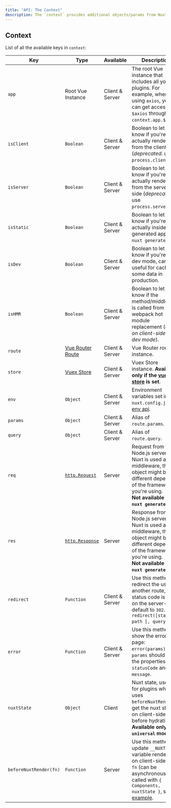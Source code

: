 ```yaml
---
title: "API: The Context"
description: The `context` provides additional objects/params from Nuxt not traditionally available to Vue components. The `context` is available in special nuxt lifecycle areas like `asyncData`, `plugins`, `middlewares`, `modules`, and `store/nuxtServerInit`.
---
```


## Context

List of all the available keys in `context`:

| Key                    | Type                                                                               | Available       | Description                                                                                                                                                                                                                                                                                 |
|------------------------|------------------------------------------------------------------------------------|-----------------|---------------------------------------------------------------------------------------------------------------------------------------------------------------------------------------------------------------------------------------------------------------------------------------------|
| `app`                  | Root Vue Instance                                                                  | Client & Server | The root Vue instance that includes all your plugins. For example, when using `axios`, you can get access to `$axios` through `context.app.$axios`.                                                                                                                                         |
| `isClient`             | `Boolean`                                                                          | Client & Server | Boolean to let you know if you're actually renderer from the client-side (_deprecated._ use `process.client`).                                                                                                                                                                              |
| `isServer`             | `Boolean`                                                                          | Client & Server | Boolean to let you know if you're actually renderer from the server-side (_deprecated._ use `process.server`).                                                                                                                                                                              |
| `isStatic`             | `Boolean`                                                                          | Client & Server | Boolean to let you know if you're actually inside a generated app (via `nuxt generate`).                                                                                                                                                                                                    |
| `isDev`                | `Boolean`                                                                          | Client & Server | Boolean to let you know if you're in dev mode, can be useful for caching some data in production.                                                                                                                                                                                           |
| `isHMR`                | `Boolean`                                                                          | Client & Server | Boolean to let you know if the method/middleware is called from webpack hot module replacement (*only on client-side in dev mode*).                                                                                                                                                         |
| `route`                | [Vue Router Route](https://router.vuejs.org/en/api/route-object.html)              | Client & Server | Vue Router route instance.                                                                                                                                                                                                                                                                  |
| `store`                | [Vuex Store](https://vuex.vuejs.org/en/api.html#vuexstore-instance-properties)     | Client & Server | Vuex Store instance. **Available only if the [vuex store](/guide/vuex-store) is set**.                                                                                                                                                                                                      |
| `env`                  | `Object`                                                                           | Client & Server | Environment variables set in `nuxt.config.js`, see [env api](/api/configuration-env).                                                                                                                                                                                                       |
| `params`               | `Object`                                                                           | Client & Server | Alias of `route.params`.                                                                                                                                                                                                                                                                    |
| `query`                | `Object`                                                                           | Client & Server | Alias of `route.query`.                                                                                                                                                                                                                                                                     |
| `req`                  | [`http.Request`](https://nodejs.org/api/http.html#http_class_http_incomingmessage) | Server          | Request from the Node.js server. If Nuxt is used as a middleware, the req object might be different depending of the framework you're using.<br>**Not available via `nuxt generate`**.                                                                                                      |
| `res`                  | [`http.Response`](https://nodejs.org/api/http.html#http_class_http_serverresponse) | Server          | Response from the Node.js server. If Nuxt is used as a middleware, the res object might be different depending of the framework you're using.<br>**Not available via `nuxt generate`**.                                                                                                     |
| `redirect`             | `Function`                                                                         | Client & Server | Use this method to redirect the user to another route, the status code is used on the server-side, default to `302`. `redirect([status,] path [, query])`.                                                                                                                                  |
| `error`                | `Function`                                                                         | Client & Server | Use this method to show the error page: `error(params)`. The `params` should have the properties `statusCode` and `message`.                                                                                                                                                                |
| `nuxtState`            | `Object`                                                                           | Client          | Nuxt state, useful for plugins which uses `beforeNuxtRender` to get the nuxt state on client-side before hydration. **Available only in `universal` mode**.                                                                                                                                 |
| `beforeNuxtRender(fn)` | `Function`                                                                         | Server          | Use this method to update `__NUXT__` variable rendered on client-side, the `fn` (can be asynchronous) is called with `{ Components, nuxtState }`, see [example](https://github.com/nuxt/nuxt.js/blob/cf6b0df45f678c5ac35535d49710c606ab34787d/test/fixtures/basic/pages/special-state.vue). |
